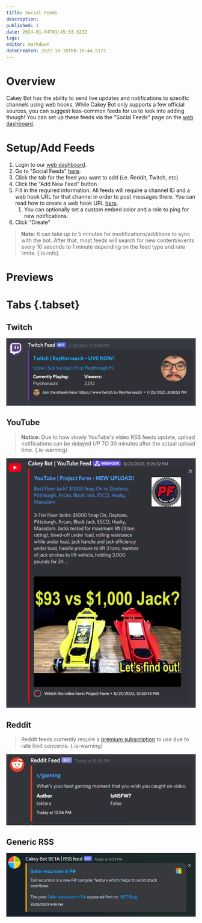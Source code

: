 ```yaml
---
title: Social Feeds
description: 
published: 1
date: 2024-01-04T01:45:53.323Z
tags: 
editor: markdown
dateCreated: 2022-10-18T08:18:44.517Z
---
```


# Overview

Cakey Bot has the ability to send live updates and notifications to specific channels using web hooks. While Cakey Bot only supports a few official sources, you can suggest less-common feeds for us to look into adding though! You can set up these feeds via the "Social Feeds" page on the [web dashboard](https://cakey.bot/dashboard/public).

# Setup/Add Feeds

1. Login to our [web dashboard](https://cakey.bot/dashboard/).
2. Go to "Social Feeds" [here](https://cakey.bot/dashboard/public/feeds).
3. Click the tab for the feed you want to add (i.e. Reddit, Twitch, etc)
4. Click the "Add New Feed" button
5. Fill in the required information. All feeds will require a channel ID and a web hook URL for that channel in order to post messages there. You can read how to create a web hook URL [here](https://support.discord.com/hc/en-us/articles/228383668-Intro-to-Webhooks).
   1. You can optionally set a custom embed color and a role to ping for new notifications.
6. Click "Create"

> **Note:** It can take _up to_ 5 minutes for modifications/additions to sync with the bot. After that, most feeds will search for new content/events every 10 seconds to 1 minute depending on the feed type and rate limits.
{.is-info}

# Previews
# Tabs {.tabset}
## Twitch
![](/twitch.png)

## YouTube
> **Notice:** Due to how slowly YouTube's video RSS feeds update, upload notifications can be delayed _UP TO_ 30 minutes after the actual upload time. &#x20;
{.is-warning}

![](/youtube2.png)

## Reddit
> Reddit feeds currently require a [premium subscription](https://cakey.bot/premium.php) to use due to rate limit concerns.
{.is-warning}

![](/reddit.png)

## Generic RSS 
![](/image_(11).png)